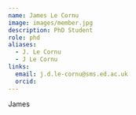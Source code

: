 ```yaml
---
name: James Le Cornu
image: images/member.jpg
description: PhD Student
role: phd
aliases:
  - J. Le Cornu
  - J Le Cornu
links:
  email: j.d.le-cornu@sms.ed.ac.uk
  orcid:
---
```


James
